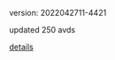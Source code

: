 version: 2022042711-4421

updated 250 avds

[details](https://github.com/0x74f917491bfa7ebfa379/ali_avd_db/blob/master/change_log/2022/04/27/11/4421.txt)